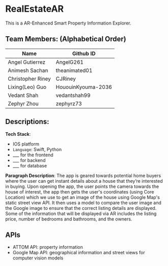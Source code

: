 # RealEstateAR
This is a AR-Enhanced Smart Property Information Explorer.

## Team Members: (Alphabetical Order) ##
| Name             | Github ID           |
| ---------------- | ------------------- |
| Angel Gutierrez  | AngelG261           |
| Animesh Sachan   | theanimated01       |
| Christopher Riney| CJRiney             |
| Lixing(Leo) Guo  | HououinKyouma-2036  |
| Vedant Shah      | vedantshah99        |
| Zephyr Zhou    	 | zephyrz73           |


## Descriptions: ##
**Tech Stack**: 
- IOS platform
- `Language`: Swift, Python
- ___ for the frontend
- ___ for backend
- ___ for database


**Paragraph Description**:
The app is geared towards potential home buyers where the user can get instant details about a house that they’re interested in buying. Upon opening the app, the user points the camera towards the house of interest, the app then gets the user's coordinates (using Core Location) which we use to get an image of the house using Google Map's static street view API. It then uses a model to compare the user image and the Google image to ensure that the correct listing details are displayed. Some of the information that will be displayed via AR includes the listing price, number of bedrooms and bathrooms, and the owners. 


## APIs ##
* ATTOM API: property information
* Google Map API: geographical information and street views for computer vision models
